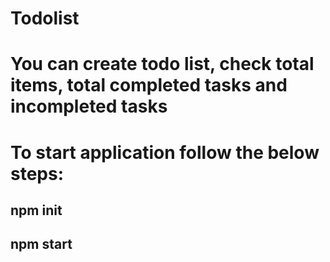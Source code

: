 # Todolist 
# You can create todo list, check total items, total completed tasks and incompleted tasks
# To start application follow the below steps:
## npm init
## npm start

